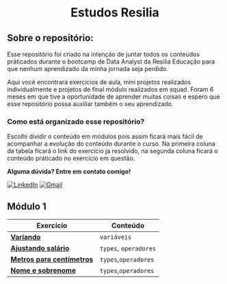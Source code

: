 
</p>
<p align="left">
<h1 align="center">Estudos Resilia</h3>
</p>


## Sobre o repositório:

Esse repositório foi criado na intenção de juntar todos os conteúdos práticados durante o bootcamp de Data Analyst da Resilia Educação para que nenhum aprendizado da minha jornada seja perdido. 

Aqui você encontrará exercicíos de aula, mini projetos realizados individualmente e projetos de final módulo realizados em squad. Foram 6 meses em que tive a oportunidade de aprender muitas coisas e espero que esse repositório possa auxiliar também o seu aprendizado.

### Como está organizado esse repositório?

Escolhi dividir o conteúdo em módulos pois assim ficará mais fácil de acompanhar a evolução do conteúdo durante o curso. Na primeira coluna da tabela ficará o link do exercício ja resolvido, na segunda coluna ficará o conteúdo práticado no exercício em questão.
<p>


</p>

**Alguma dúvida? Entre em contato comigo!**


[![LinkedIn](https://img.shields.io/badge/-LINKEDIN-0077B5?style=for-the-badge&logo=linkedin&logoColor=white)](https://www.linkedin.com/in/luizasampaiods/) [![Gmail](https://img.shields.io/badge/-Gmail-e3241e?style=for-the-badge&logo=Gmail&logoColor=white)](https://mail.google.com/mail/u/0/?fs=1&to=ssampaiolu@gmail.com&su=Contato%20via%20curr%C3%ADculo.&body=&bcc=&tf=cm)



## Módulo 1

| Exercício | Conteúdo |
|--|--|
| [**Variando**](https://github.com/luizasampaio-s/EstudosResilia/blob/main/M%C3%B3dulo1/Variando.py)  | `variáveis` |  
|[**Ajustando salário**](https://github.com/luizasampaio-s/EstudosResilia/blob/main/M%C3%B3dulo1/Ajustando-sal%C3%A1rio.py)|`types`, `operadores`|
|[**Metros para centímetros**](https://github.com/luizasampaio-s/EstudosResilia/blob/main/M%C3%B3dulo1/Metros-para-cent%C3%ADmetros.py)|`types`,`operadores`
|[**Nome e sobrenome**]()|`types`,`operadores`|




